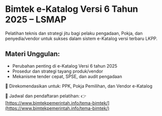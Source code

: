 
# Bimtek e-Katalog Versi 6 Tahun 2025 – LSMAP

Pelatihan teknis dan strategi jitu bagi pelaku pengadaan, Pokja, dan penyedia/vendor untuk sukses dalam sistem e-Katalog versi terbaru LKPP.

## Materi Unggulan:
- Perubahan penting di e-Katalog Versi 6 tahun 2025
- Prosedur dan strategi tayang produk/vendor
- Mekanisme tender cepat, SPSE, dan audit pengadaan

📌 Direkomendasikan untuk: PPK, Pokja Pemilihan, dan Vendor e-Katalog

🔗 Jadwal dan pendaftaran pelatihan:
👉 [https://www.bimtekpemerintah.info/tema-bimtek/](https://www.bimtekpemerintah.info/tema-bimtek/)
